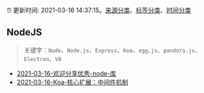 :alarm_clock: 更新时间: 2021-03-16 14:37:15。[来源分类](../README.md)、[标签分类](../TAGS.md)、[时间分类](../TIMELINE.md)

## NodeJS


> 关键字：`Node`、`Node.js`、`Express`、`Koa`、`egg.js`、`pandora.js`、`Electron`、`V8`



- [2021-03-16-欢迎分享优秀-node-库](https://www.v2ex.com/t/762232) 
- [2021-03-16-Koa-核心扩展：中间件机制](https://toutiao.io/k/gk2gu8j) 